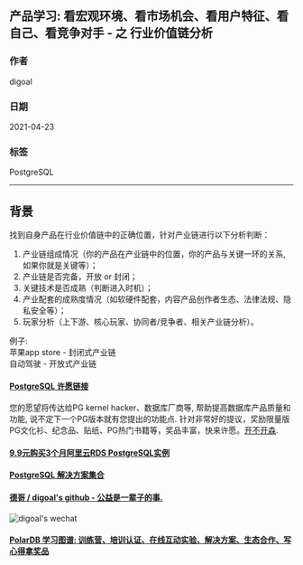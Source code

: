## 产品学习: 看宏观环境、看市场机会、看用户特征、看自己、看竞争对手 - 之 行业价值链分析  
        
### 作者        
digoal        
        
### 日期        
2021-04-23         
        
### 标签        
PostgreSQL     
        
----        
        
## 背景        
找到自身产品在行业价值链中的正确位置，针对产业链进行以下分析判断：  
  
1. 产业链组成情况（你的产品在产业链中的位置，你的产品与关键一环的关系, 如果你就是关键等）；  
2. 产业链是否完备，开放 or 封闭；  
3. 关键技术是否成熟（判断进入时机）；  
4. 产业配套的成熟度情况（如软硬件配套，内容产品创作者生态、法律法规、隐私安全等）；  
5. 玩家分析（上下游、核心玩家、协同者/竞争者、相关产业链分析）。  
  
例子:   
苹果app store - 封闭式产业链  
自动驾驶 - 开放式产业链  
  
  
#### [PostgreSQL 许愿链接](https://github.com/digoal/blog/issues/76 "269ac3d1c492e938c0191101c7238216")
您的愿望将传达给PG kernel hacker、数据库厂商等, 帮助提高数据库产品质量和功能, 说不定下一个PG版本就有您提出的功能点. 针对非常好的提议，奖励限量版PG文化衫、纪念品、贴纸、PG热门书籍等，奖品丰富，快来许愿。[开不开森](https://github.com/digoal/blog/issues/76 "269ac3d1c492e938c0191101c7238216").  
  
  
#### [9.9元购买3个月阿里云RDS PostgreSQL实例](https://www.aliyun.com/database/postgresqlactivity "57258f76c37864c6e6d23383d05714ea")
  
  
#### [PostgreSQL 解决方案集合](https://yq.aliyun.com/topic/118 "40cff096e9ed7122c512b35d8561d9c8")
  
  
#### [德哥 / digoal's github - 公益是一辈子的事.](https://github.com/digoal/blog/blob/master/README.md "22709685feb7cab07d30f30387f0a9ae")
  
  
![digoal's wechat](../pic/digoal_weixin.jpg "f7ad92eeba24523fd47a6e1a0e691b59")
  
  
#### [PolarDB 学习图谱: 训练营、培训认证、在线互动实验、解决方案、生态合作、写心得拿奖品](https://www.aliyun.com/database/openpolardb/activity "8642f60e04ed0c814bf9cb9677976bd4")
  
